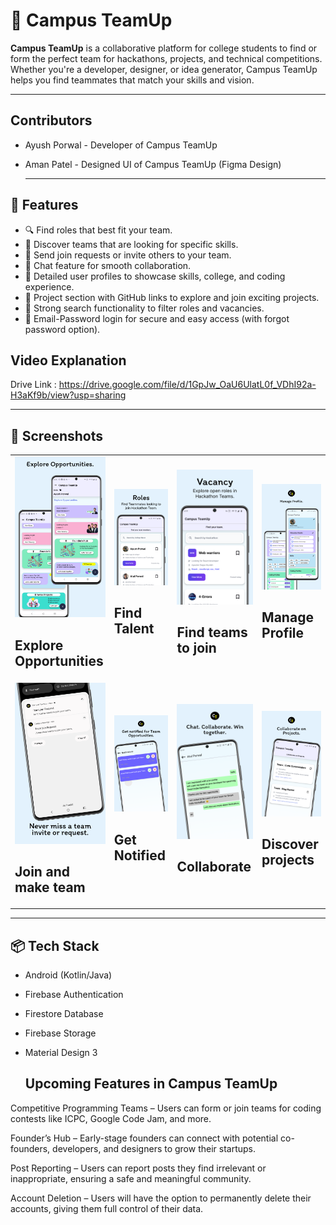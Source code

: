 # 📱 Campus TeamUp

**Campus TeamUp** is a collaborative platform for college students to find or form the perfect team for hackathons, projects, and technical competitions. Whether you're a developer, designer, or idea generator, Campus TeamUp helps you find teammates that match your skills and vision.

---


## Contributors

- Ayush Porwal - Developer of Campus TeamUp
- Aman Patel - Designed UI of Campus TeamUp (Figma Design)

  ---
## 🚀 Features

- 🔍 Find roles that best fit your team.
- 🧩 Discover teams that are looking for specific skills.
- 🤝 Send join requests or invite others to your team.
- 💬 Chat feature for smooth collaboration.
- 👤 Detailed user profiles to showcase skills, college, and coding experience.
- 📂 Project section with GitHub links to explore and join exciting projects.
- 🔎 Strong search functionality to filter roles and vacancies.
- 🔐 Email-Password login for secure and easy access (with forgot password option).

## Video Explanation

Drive Link : https://drive.google.com/file/d/1GpJw_OaU6UlatL0f_VDhI92a-H3aKf9b/view?usp=sharing

---

## 📱 Screenshots
<table>

   <tr>
    <td>
      <img src="https://github.com/AyushPorwal10/CT_Play_Store_SS/blob/main/home.png" alt="Discover projects" width="200"/>
      <h2>Explore Opportunities</h2>
    </td>
       <td>
      <img src="https://github.com/AyushPorwal10/CT_Play_Store_SS/blob/main/roles.png" alt="Find Talent" width="200"/>
      <h2>Find Talent</h2>
    </td>
      <td>
      <img src="https://github.com/AyushPorwal10/CT_Play_Store_SS/blob/main/vacancy.png" alt="Find teams to join" width="200"/>
      <h2>Find teams to join</h2>
    </td>
    <td>
      <img src="https://github.com/AyushPorwal10/CT_Play_Store_SS/blob/main/profile.png" alt="Manage Profile" width="200"/>
      <h2>Manage Profile</h2>
    </td>
  </tr>
  
  <tr>
    <td>
      <img src="https://github.com/AyushPorwal10/CT_Play_Store_SS/blob/main/notifications.png" alt="Notifications" width="200"/>
      <h2>Join and make team</h2>
    </td>
    <td>
      <img src="https://github.com/AyushPorwal10/CT_Play_Store_SS/blob/main/request_notifications.png" alt="Request_Notifications" width="200"/>
      <h2>Get Notified</h2>
    </td>
    <td>
      <img src="https://github.com/AyushPorwal10/CT_Play_Store_SS/blob/main/chat.png" alt="Collaborate" width="200"/>
      <h2>Collaborate</h2>
    </td>
     <td>
      <img src="https://github.com/AyushPorwal10/CT_Play_Store_SS/blob/main/projects.png" alt="Discover projects" width="200"/>
      <h2>Discover projects</h2>
    </td>
     
  </tr>
  
</table>

---

## 📦 Tech Stack

- Android (Kotlin/Java)
- Firebase Authentication
- Firestore Database
- Firebase Storage
- Material Design 3

  ## Upcoming Features in Campus TeamUp

Competitive Programming Teams – Users can form or join teams for coding contests like ICPC, Google Code Jam, and more.

Founder’s Hub – Early-stage founders can connect with potential co-founders, developers, and designers to grow their startups.

Post Reporting – Users can report posts they find irrelevant or inappropriate, ensuring a safe and meaningful community.

Account Deletion – Users will have the option to permanently delete their accounts, giving them full control of their data.

